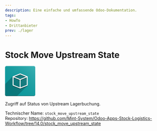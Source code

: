 ```yaml
---
description: Eine einfache und umfassende Odoo-Dokumentation.
tags:
- HowTo
- Drittanbieter
prev: ./lager
---
```

# Stock Move Upstream State
![icon_oms_box](assets/icon_oms_box.png)

Zugriff auf Status von Upstream Lagerbuchung.

Technischer Name: `stock_move_upstream_state`\
Repository: <https://github.com/Mint-System/Odoo-Apps-Stock-Logistics-Workflow/tree/14.0/stock_move_upstream_state>
